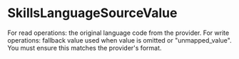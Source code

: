# SkillsLanguageSourceValue

For read operations: the original language code from the provider. For write operations: fallback value used when value is omitted or "unmapped_value". You must ensure this matches the provider's format.

